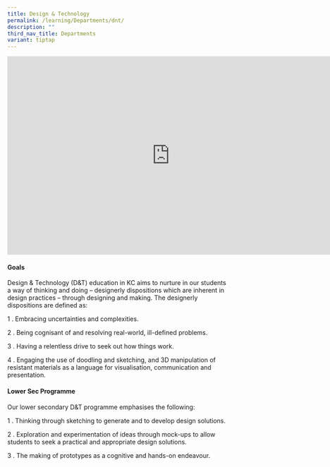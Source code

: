 ```yaml
---
title: Design & Technology
permalink: /learning/Departments/dnt/
description: ""
third_nav_title: Departments
variant: tiptap
---
```

<div class="iframe-wrapper">
<iframe height="450" width="735" allowfullscreen="true" frameborder="0" src="https://docs.google.com/presentation/d/e/2PACX-1vRHxwGe90ELm_Io20bAdGjiMxu4-GLd2fTHLN4K0qeoRLChFIKExCDHdrv7aeCA9A/pubembed?start=true&amp;loop=true&amp;delayms=3000"></iframe>
</div>
<h4>Goals</h4>
<p>Design &amp; Technology (D&amp;T) education in KC aims to nurture in our
students a way of thinking and doing – designerly dispositions which are
inherent in design practices – through designing and making. The designerly
dispositions are defined as:</p>
<p>1 . Embracing uncertainties and complexities.</p>
<p>2 . Being cognisant of and resolving real-world, ill-defined problems.</p>
<p>3 . Having a relentless drive to seek out how things work.</p>
<p>4 . Engaging the use of doodling and sketching, and 3D manipulation of
resistant materials as a language for visualisation, communication and
presentation.</p>
<h4>Lower Sec Programme</h4>
<p>Our lower secondary D&amp;T programme emphasises the following:</p>
<p>1 . Thinking through sketching to generate and to develop design solutions.</p>
<p>2 . Exploration and experimentation of ideas through mock-ups to allow
students to seek a practical and appropriate design solutions.</p>
<p>3 . The making of prototypes as a cognitive and hands-on endeavour.</p>
<p></p>